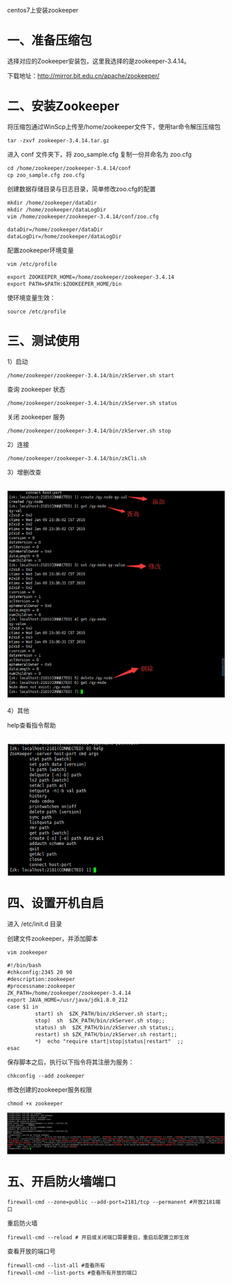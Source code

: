 centos7上安装zookeeper

# 一、准备压缩包

选择对应的Zookeeper安装包，这里我选择的是zookeeper-3.4.14。

下载地址：http://mirror.bit.edu.cn/apache/zookeeper/

# 二、安装Zookeeper

将压缩包通过WinScp上传至/home/zookeeper文件下，使用tar命令解压压缩包

```shell
tar -zxvf zookeeper-3.4.14.tar.gz
```

进入 conf 文件夹下，将 zoo_sample.cfg 复制一份并命名为 zoo.cfg

```shell
cd /home/zookeeper/zookeeper-3.4.14/conf
cp zoo_sample.cfg zoo.cfg
```

创建数据存储目录与日志目录，简单修改zoo.cfg的配置

```shell
mkdir /home/zookeeper/dataDir
mkdir /home/zookeeper/dataLogDir
vim /home/zookeeper/zookeeper-3.4.14/conf/zoo.cfg
```

```shell
dataDir=/home/zookeeper/dataDir
dataLogDir=/home/zookeeper/dataLogDir
```

配置zookeeper环境变量

```shell
vim /etc/profile
```

```shell
export ZOOKEEPER_HOME=/home/zookeeper/zookeeper-3.4.14
export PATH=$PATH:$ZOOKEEPER_HOME/bin
```

使环境变量生效：

```shell
source /etc/profile
```

# 三、测试使用

1）启动

```shell
/home/zookeeper/zookeeper-3.4.14/bin/zkServer.sh start
```

查询 zookeeper 状态

```shell
/home/zookeeper/zookeeper-3.4.14/bin/zkServer.sh status
```

关闭 zookeeper 服务

```shell
/home/zookeeper/zookeeper-3.4.14/bin/zkServer.sh stop
```

2）连接

```shell
/home/zookeeper/zookeeper-3.4.14/bin/zkCli.sh
```

3）增删改查

　　　　![img](img/0.9789078450559583.png)

4）其他

help查看指令帮助

　　　　![img](img/0.4267052604063176.png)

# 四、设置开机自启

进入 /etc/init.d 目录

创建文件zookeeper，并添加脚本

```shell
vim zookeeper
```

```shell
#!/bin/bash
#chkconfig:2345 20 90
#description:zookeeper
#processname:zookeeper
ZK_PATH=/home/zookeeper/zookeeper-3.4.14
export JAVA_HOME=/usr/java/jdk1.8.0_212
case $1 in
         start) sh  $ZK_PATH/bin/zkServer.sh start;;
         stop)  sh  $ZK_PATH/bin/zkServer.sh stop;;
         status) sh  $ZK_PATH/bin/zkServer.sh status;;
         restart) sh $ZK_PATH/bin/zkServer.sh restart;;
         *)  echo "require start|stop|status|restart"  ;;
esac
```

保存脚本之后，执行以下指令将其注册为服务：

```shell
chkconfig --add zookeeper
```

修改创建的zookeeper服务权限

```shell
chmod +x zookeeper
```

![img](img/b772efab-2ec1-4efb-804a-669e18413701.png)

# 五、开启防火墙端口

 

```shell
firewall-cmd --zone=public --add-port=2181/tcp --permanent #开放2181端口
```

重启防火墙

```shell
firewall-cmd --reload # 开启或关闭端口需要重启，重启后配置立即生效
```

查看开放的端口号

```shell
firewall-cmd --list-all #查看所有
firewall-cmd --list-ports #查看所有开放的端口
```